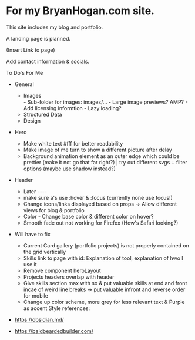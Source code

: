 # For my BryanHogan.com site.
This site includes my blog and portfolio.

A landing page is planned.

(Insert Link to page)

Add contact information & socials.

To Do's For Me

- General
    -  Images    
      - Sub-folder for images: images/...
      - Large image previews? AMP?
      - Add licensing informtion
      - Lazy loading?
    - Structured Data
    - Design

    
- Hero
    - Make white text #fff for better readability
    - Make image of me turn to show a different picture after delay
    - Background animation element as an outer edge which could be prettier (make it not go that far right?) | try out different svgs + filter options (maybe use shadow instead?)

- Header
    - Later ----
    - make sure a's use :hover & :focus (currently none use focus!)
    - Change icons/links displayed based on props -> Allow different views for blog & portfolio
    - Color - Change base color & different color on hover?
    - Smooth fade out not working for Firefox (How's Safari looking?)

- Will have to fix
    - Current Card gallery (portfolio projects) is not properly contained on the grid vertically
    - Skills link to page with id: Explanation of tool, explanation of hwo I use it
    - Remove component heroLayout
    - Projects headers overlap with header
    - Give skills section max with so & put valuable skills at end and front incae of weird line breaks -> put valuable infront and reverse order for mobile
    - Change up color scheme, more grey for less relevant text & Purple as accent
Style references:
- https://obsidian.md/
- https://baldbeardedbuilder.com/